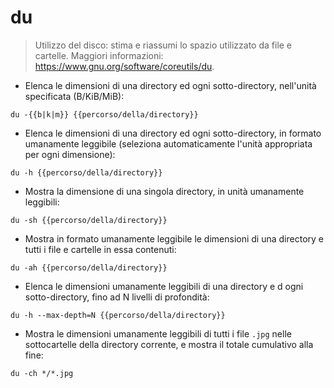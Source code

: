 # du

> Utilizzo del disco: stima e riassumi lo spazio utilizzato da file e cartelle.
> Maggiori informazioni: <https://www.gnu.org/software/coreutils/du>.

- Elenca le dimensioni di una directory ed ogni sotto-directory, nell'unità specificata (B/KiB/MiB):

`du -{{b|k|m}} {{percorso/della/directory}}`

- Elenca le dimensioni di una directory ed ogni sotto-directory, in formato umanamente leggibile (seleziona automaticamente l'unità appropriata per ogni dimensione):

`du -h {{percorso/della/directory}}`

- Mostra la dimensione di una singola directory, in unità umanamente leggibili:

`du -sh {{percorso/della/directory}}`

- Mostra in formato umanamente leggibile le dimensioni di una directory e tutti i file e cartelle in essa contenuti:

`du -ah {{percorso/della/directory}}`

- Elenca le dimensioni umanamente leggibili di una directory e d ogni sotto-directory, fino ad N livelli di profondità:

`du -h --max-depth=N {{percorso/della/directory}}`

- Mostra le dimensioni umanamente leggibili di tutti i file `.jpg` nelle sottocartelle della directory corrente, e mostra il totale cumulativo alla fine:

`du -ch */*.jpg`

